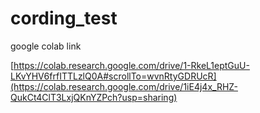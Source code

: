 # cording_test

google colab link

[https://colab.research.google.com/drive/1-RkeL1eptGuU-LKvYHV6frfITTLzlQ0A#scrollTo=wvnRtyGDRUcR](https://colab.research.google.com/drive/1iE4j4x_RHZ-QukCt4ClT3LxjQKnYZPch?usp=sharing)
